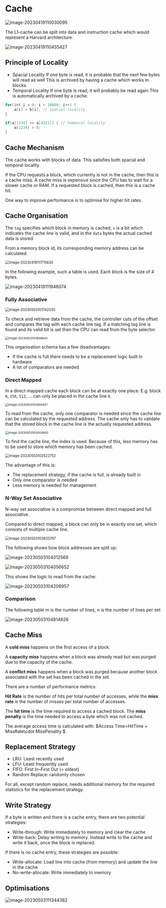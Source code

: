 # Cache

![image-20230419110030095](res/Cache/image-20230419110030095.png)

The L1-cache can be split into data and instruction cache which would represent a Harvard architecture.

![image-20230419110455427](res/Cache/image-20230419110455427.png)

## Principle of Locality

* Spacial Locality
  If one byte is read, it is probable that the next few bytes will read as well
  This is archived by having a cache which works in blocks.
* Temporal Locality
  If one byte is read, it will probably be read again
  This is automatically archived by a cache.

```c
for(int i = 0; i < 10000; i++) {
    a[i] = b[i]; // spatial locality
}

if(a[1234] == a[4321]) { // temporal locality
    a[1234] = 0;
}
```

## Cache Mechanism

The cache works with blocks of data. This satisfies both spacial and temporal locality.

If the CPU requests a block, which currently is not in the cache, then this is a cache miss. A cache miss is expensive since the CPU has to wait for a slower cache or RAM. If a requested block is cached, then this is a cache hit.

One way to improve performance is to optimise for higher hit rates.

## Cache Organisation

The `tag` specifies which block in memory is cached, `v` is a bit which indicates the cache line is valid, and in the `data` bytes the actual cached data is stored. 

From a memory block id, its corresponding memory address can be calculated. 

<img src="res/Cache/image-20230419111715630.png" alt="image-20230419111715630" style="zoom:80%;" />

In the following example, such a table is used. Each block is the size of 4 bytes.

![image-20230419111946074](res/Cache/image-20230419111946074.png)

### Fully Associative

<img src="res/Cache/image-20230503101742035.png" alt="image-20230503101742035" style="zoom:80%;" />

To check and retrieve data from the cache, the controller cuts of the offset and compares the tag with each cache line tag. If a matching tag line is found and its valid bit is set then the CPU can read from the byte selector.

<img src="res/Cache/image-20230503101838643.png" alt="image-20230503101838643" style="zoom: 67%;" />

This organisation schema has a few disadvantages:

* If the cache is full there needs to be a replacement logic built in hardware
* A lot of comparators are needed

### Direct Mapped

In a direct mapped cache each block can be at exactly one place. E.g. block `0`, `256`, `512`, ... can only be placed in the cache line `0`. 

<img src="res/Cache/image-20230503102655937.png" alt="image-20230503102655937" style="zoom: 67%;" />

To read from the cache, only one comparator is needed since the cache line can be calculated by the requested address. The cache only has to validate that the stored block in the cache line is the actually requested address.

<img src="res/Cache/image-20230503103004650.png" alt="image-20230503103004650" style="zoom:67%;" />

To find the cache line, the index is used. Because of this, less memory has to be used to store which memory has been cached.

<img src="res/Cache/image-20230503102522752.png" alt="image-20230503102522752" style="zoom:80%;" />

The advantage of this is:

* The replacement strategy, if the cache is full, is already built in
* Only one comparator is needed
* Less memory is needed for management

### N-Way Set Associative

N-way set associative is a compromise between direct mapped and full associative.

Compared to direct mapped, a block can only be in exactly one set, which consists of multiple cache line.

<img src="res/Cache/image-20230503103833767.png" alt="image-20230503103833767" style="zoom:80%;" />

The following shows how block addresses are split up:

![image-20230503104012569](res/Cache/image-20230503104012569.png)

![image-20230503104056652](res/Cache/image-20230503104056652.png)

This shows the logic to read from the cache:

![image-20230503104208957](res/Cache/image-20230503104208957.png)

### Comparison

The following table $m$ is the number of lines, $n$ is the number of lines per set

![image-20230503104814826](res/Cache/image-20230503104814826.png)

## Cache Miss

A **cold miss** happens on the first access of a block.

A **capacity miss** happens when a block was already read but was purged due to the capacity of the cache.

A **conflict miss** happens when a block was purged because another block associated with the set has been cached in the set.

There are a number of performance metrics:

**Hit Rate** is the number of hits per total number of accesses, while the **miss rate** is the number of misses per total number of accesses.

The **hit time** is the time required to access a cached block. The **miss penalty** is the time needed to access a byte which was not cached.

The average access time is calculated with: $Access Time=HitTime + MissRate\cdot MissPenality $

## Replacement Strategy

* LRU: Least recently used
* LFU: Least frequently used
* FIFO: First In–First Out (= oldest)
* Random Replace: randomly chosen

For all, except random replace, needs additional memory for the required statistics for the replacement strategy.

## Write Strategy

If a byte is written and there is a cache entry, there are two potential strategies:

* Write-through: Write immediately to memory and clear the cache
* Write-back: Delay writing to memory. Instead write to the cache and write it back, once the block is replaced.

If there is no cache entry, these strategies are possible:

* Write-allocate: Load line into cache (from memory) and update the line in the cache
* No-write-allocate: Write immediately to memory

## Optimisations

![image-20230503111344382](res/Cache/image-20230503111344382.png)

